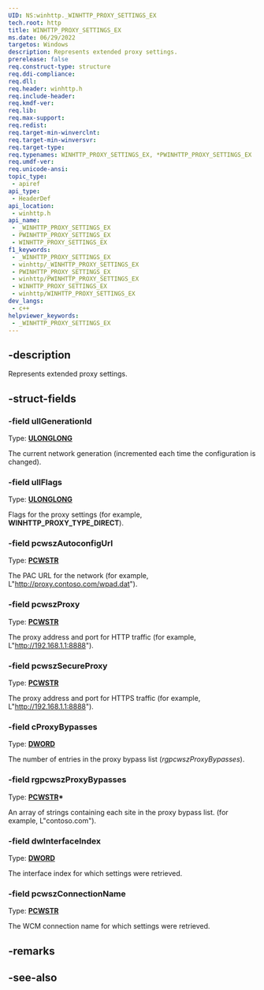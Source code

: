 ```yaml
---
UID: NS:winhttp._WINHTTP_PROXY_SETTINGS_EX
tech.root: http
title: WINHTTP_PROXY_SETTINGS_EX
ms.date: 06/29/2022
targetos: Windows
description: Represents extended proxy settings.
prerelease: false
req.construct-type: structure
req.ddi-compliance: 
req.dll: 
req.header: winhttp.h
req.include-header: 
req.kmdf-ver: 
req.lib: 
req.max-support: 
req.redist: 
req.target-min-winverclnt: 
req.target-min-winversvr: 
req.target-type: 
req.typenames: WINHTTP_PROXY_SETTINGS_EX, *PWINHTTP_PROXY_SETTINGS_EX
req.umdf-ver: 
req.unicode-ansi: 
topic_type:
 - apiref
api_type:
 - HeaderDef
api_location:
 - winhttp.h
api_name:
 - _WINHTTP_PROXY_SETTINGS_EX
 - PWINHTTP_PROXY_SETTINGS_EX
 - WINHTTP_PROXY_SETTINGS_EX
f1_keywords:
 - _WINHTTP_PROXY_SETTINGS_EX
 - winhttp/_WINHTTP_PROXY_SETTINGS_EX
 - PWINHTTP_PROXY_SETTINGS_EX
 - winhttp/PWINHTTP_PROXY_SETTINGS_EX
 - WINHTTP_PROXY_SETTINGS_EX
 - winhttp/WINHTTP_PROXY_SETTINGS_EX
dev_langs:
 - c++
helpviewer_keywords:
 - _WINHTTP_PROXY_SETTINGS_EX
---
```


## -description

Represents extended proxy settings.

## -struct-fields

### -field ullGenerationId

Type: **[ULONGLONG](/windows/win32/winprog/windows-data-types)**

The current network generation (incremented each time the configuration is changed).

### -field ullFlags

Type: **[ULONGLONG](/windows/win32/winprog/windows-data-types)**

Flags for the proxy settings (for example, **WINHTTP_PROXY_TYPE_DIRECT**).

### -field pcwszAutoconfigUrl

Type: **[PCWSTR](/windows/win32/winprog/windows-data-types)**

The PAC URL for the network (for example, L"http://proxy.contoso.com/wpad.dat").

### -field pcwszProxy

Type: **[PCWSTR](/windows/win32/winprog/windows-data-types)**

The proxy address and port for HTTP traffic (for example, L"http://192.168.1.1:8888").

### -field pcwszSecureProxy

Type: **[PCWSTR](/windows/win32/winprog/windows-data-types)**

The proxy address and port for HTTPS traffic (for example, L"http://192.168.1.1:8888").

### -field cProxyBypasses

Type: **[DWORD](/windows/win32/winprog/windows-data-types)**

The number of entries in the proxy bypass list (*rgpcwszProxyBypasses*).

### -field rgpcwszProxyBypasses

Type: **[PCWSTR](/windows/win32/winprog/windows-data-types)\***

An array of strings containing each site in the proxy bypass list. (for example, L"contoso.com").

### -field dwInterfaceIndex

Type: **[DWORD](/windows/win32/winprog/windows-data-types)**

The interface index for which settings were retrieved.

### -field pcwszConnectionName

Type: **[PCWSTR](/windows/win32/winprog/windows-data-types)**

The WCM connection name for which settings were retrieved.

## -remarks

## -see-also
